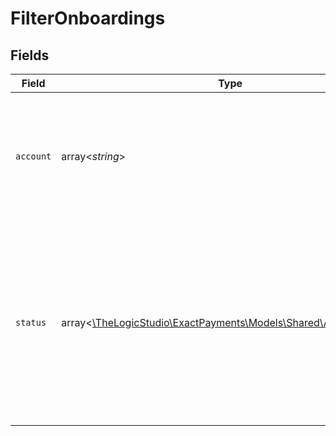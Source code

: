 # FilterOnboardings


## Fields

| Field                                                                                                                                                                                         | Type                                                                                                                                                                                          | Required                                                                                                                                                                                      | Description                                                                                                                                                                                   | Example                                                                                                                                                                                       |
| --------------------------------------------------------------------------------------------------------------------------------------------------------------------------------------------- | --------------------------------------------------------------------------------------------------------------------------------------------------------------------------------------------- | --------------------------------------------------------------------------------------------------------------------------------------------------------------------------------------------- | --------------------------------------------------------------------------------------------------------------------------------------------------------------------------------------------- | --------------------------------------------------------------------------------------------------------------------------------------------------------------------------------------------- |
| `account`                                                                                                                                                                                     | array<*string*>                                                                                                                                                                               | :heavy_minus_sign:                                                                                                                                                                            | List of Organization identifiers that you have access to and which can be used to filter Onboardings Applications.                                                                            | [<br/>"57f424bb7e534ff71f6e7356",<br/>"61e9b44edc6c7fa9167ab86b",<br/>"627422024aa3c7e92eb7e57c",<br/>"62d039075a01d467df2472d1"<br/>]                                                        |
| `status`                                                                                                                                                                                      | array<[\TheLogicStudio\ExactPayments\Models\Shared\AccountStatus](../../Models/Shared/AccountStatus.md)>                                                                                      | :heavy_minus_sign:                                                                                                                                                                            | The list of Onboarding statuses an Organization can use to filter the Onboarding Applications.                                                                                                | [<br/>"new",<br/>"inProgress",<br/>"pendingChecks",<br/>"checking",<br/>"bankBoarding",<br/>"autoApproved",<br/>"approved",<br/>"pended",<br/>"autoDeclined",<br/>"declined",<br/>"withdrawn",<br/>"errored",<br/>"terminated",<br/>"accountClosed"<br/>] |